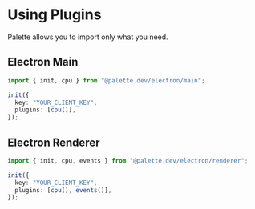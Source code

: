 # Using Plugins

Palette allows you to import only what you need.

## Electron Main

```ts
import { init, cpu } from "@palette.dev/electron/main";

init({
  key: "YOUR_CLIENT_KEY",
  plugins: [cpu()],
});
```

## Electron Renderer

```ts
import { init, cpu, events } from "@palette.dev/electron/renderer";

init({
  key: "YOUR_CLIENT_KEY",
  plugins: [cpu(), events()],
});
```
